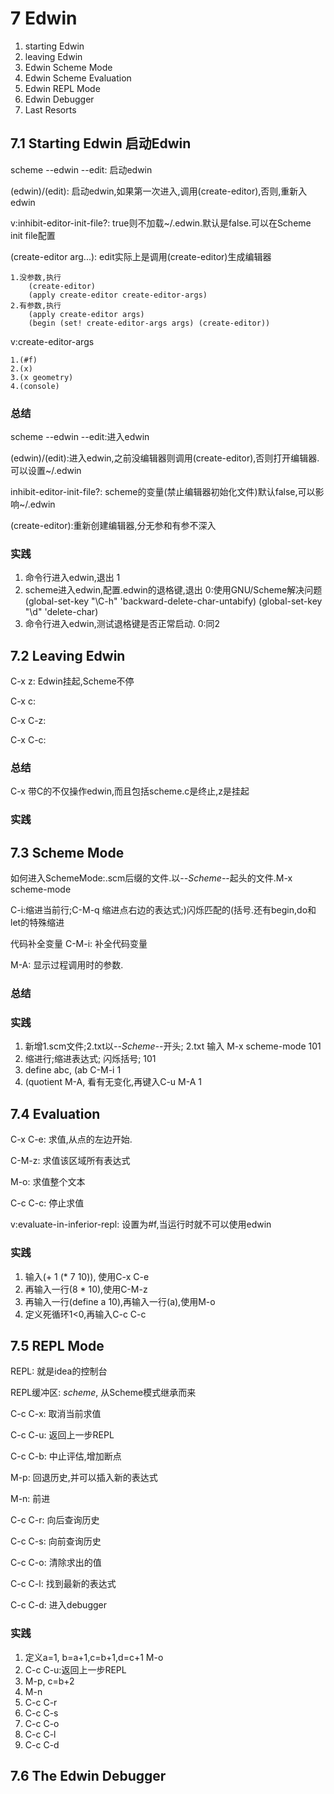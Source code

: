 # 7 Edwin
1. starting Edwin
2. leaving Edwin
3. Edwin Scheme Mode
4. Edwin Scheme Evaluation
5. Edwin REPL Mode
6. Edwin Debugger
7. Last Resorts

## 7.1 Starting Edwin 启动Edwin
scheme --edwin --edit: 启动edwin

(edwin)/(edit): 启动edwin,如果第一次进入,调用(create-editor),否则,重新入edwin

v:inhibit-editor-init-file?: true则不加载~/.edwin.默认是false.可以在Scheme init file配置

(create-editor arg...): edit实际上是调用(create-editor)生成编辑器
    
    1.没参数,执行
        (create-editor)
        (apply create-editor create-editor-args)
    2.有参数,执行
        (apply create-editor args)
        (begin (set! create-editor-args args) (create-editor))
        
v:create-editor-args

    1.(#f)
    2.(x)
    3.(x geometry)
    4.(console)
    
### 总结
scheme --edwin --edit:进入edwin

(edwin)/(edit):进入edwin,之前没编辑器则调用(create-editor),否则打开编辑器.可以设置~/.edwin

inhibit-editor-init-file?: scheme的变量(禁止编辑器初始化文件)默认false,可以影响~/.edwin

(create-editor):重新创建编辑器,分无参和有参不深入

### 实践
1. 命令行进入edwin,退出 1
2. scheme进入edwin,配置.edwin的退格键,退出 0:使用GNU/Scheme解决问题
    (global-set-key "\C-h" 'backward-delete-char-untabify)
    (global-set-key "\d" 'delete-char)
3. 命令行进入edwin,测试退格键是否正常启动. 0:同2
    
## 7.2 Leaving Edwin 
C-x z: Edwin挂起,Scheme不停

C-x c:

C-x C-z:

C-x C-c:

### 总结
C-x 带C的不仅操作edwin,而且包括scheme.c是终止,z是挂起

### 实践

## 7.3 Scheme Mode
如何进入SchemeMode:.scm后缀的文件.以-*-Scheme-*-起头的文件.M-x scheme-mode

C-i:缩进当前行;C-M-q 缩进点右边的表达式;)闪烁匹配的(括号.还有begin,do和let的特殊缩进

代码补全变量 C-M-i: 补全代码变量

M-A: 显示过程调用时的参数.

### 总结

### 实践
1. 新增1.scm文件;2.txt以-*-Scheme-*-开头; 2.txt 输入 M-x scheme-mode 101
2. 缩进行;缩进表达式; 闪烁括号;     101
3. define abc, (ab C-M-i    1
4. (quotient M-A, 看有无变化,再键入C-u M-A 1

## 7.4 Evaluation
C-x C-e: 求值,从点的左边开始.

C-M-z: 求值该区域所有表达式

M-o: 求值整个文本

C-c C-c: 停止求值

v:evaluate-in-inferior-repl: 设置为#f,当运行时就不可以使用edwin

### 实践
1. 输入(+ 1 (* 7 10)), 使用C-x C-e
2. 再输入一行(8 * 10),使用C-M-z
3. 再输入一行(define a 10),再输入一行(a),使用M-o
4. 定义死循环1<0,再输入C-c C-c

## 7.5 REPL Mode
REPL: 就是idea的控制台

REPL缓冲区: *scheme*, 从Scheme模式继承而来

C-c C-x: 取消当前求值

C-c C-u: 返回上一步REPL

C-c C-b: 中止评估,增加断点

M-p: 回退历史,并可以插入新的表达式

M-n: 前进

C-c C-r: 向后查询历史

C-c C-s: 向前查询历史

C-c C-o: 清除求出的值

C-c C-l: 找到最新的表达式

C-c C-d: 进入debugger

### 实践
1. 定义a=1, b=a+1,c=b+1,d=c+1 M-o
2. C-c C-u:返回上一步REPL
3. M-p, c=b+2
4. M-n
5. C-c C-r
6. C-c C-s
7. C-c C-o
8. C-c C-l
9. C-c C-d

## 7.6 The Edwin Debugger

